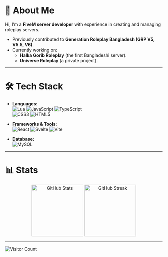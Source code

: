 # 🌟 About Me
Hi, I’m a **FiveM server developer** with experience in creating and managing roleplay servers.  
- Previously contributed to **Generation Roleplay Bangladesh (GRP V5, V5.5, V6)**.  
- Currently working on:  
  - **Halka Gorib Roleplay** (the first Bangladeshi server).  
  - **Universe Roleplay** (a private project).  

---

# 🛠️ Tech Stack
- **Languages:**  
  ![Lua](https://img.shields.io/badge/lua-%232C2D72.svg?style=for-the-badge&logo=lua&logoColor=white) 
  ![JavaScript](https://img.shields.io/badge/javascript-%23323330.svg?style=for-the-badge&logo=javascript&logoColor=%23F7DF1E) 
  ![TypeScript](https://img.shields.io/badge/typescript-%23007ACC.svg?style=for-the-badge&logo=typescript&logoColor=white)  
  ![CSS3](https://img.shields.io/badge/css3-%231572B6.svg?style=for-the-badge&logo=css3&logoColor=white) 
  ![HTML5](https://img.shields.io/badge/html5-%23E34F26.svg?style=for-the-badge&logo=html5&logoColor=white)  

- **Frameworks & Tools:**  
  ![React](https://img.shields.io/badge/react-%2320232a.svg?style=for-the-badge&logo=react&logoColor=%2361DAFB) 
  ![Svelte](https://img.shields.io/badge/svelte-%23f1413d.svg?style=for-the-badge&logo=svelte&logoColor=white) 
  ![Vite](https://img.shields.io/badge/vite-%23646CFF.svg?style=for-the-badge&logo=vite&logoColor=white)  

- **Database:**  
  ![MySQL](https://img.shields.io/badge/mysql-4479A1.svg?style=for-the-badge&logo=mysql&logoColor=white)  

---

# 📊 Stats
<div align="center">
  <img src="https://github-readme-stats.vercel.app/api?username=M4RFY&theme=dark&hide_border=true&include_all_commits=true&count_private=true" alt="GitHub Stats" height="165" />
  <img src="https://github-readme-streak-stats.herokuapp.com/?user=M4RFY&theme=dark&hide_border=true" alt="GitHub Streak" height="165" />
</div>

---

![Visitor Count](https://visitcount.itsvg.in/api?id=M4RFY&icon=2&color=9)
